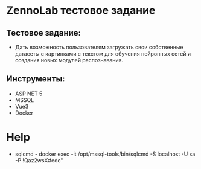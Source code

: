# ZennoLab тестовое задание
## Тестовое задание:
* Дать возможность пользователям загружать свои собственные датасеты с картинками с текстом для обучения нейронных сетей и создания новых модулей распознавания.

## Инструменты:
* ASP NET 5
* MSSQL
* Vue3
* Docker


# Help
* sqlcmd - docker exec -it <container id> /opt/mssql-tools/bin/sqlcmd -S localhost -U sa -P !Qaz2wsX#edc" 